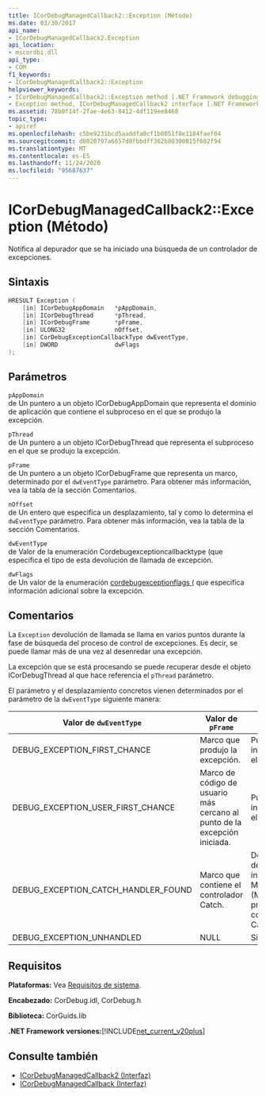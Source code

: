 ```yaml
---
title: ICorDebugManagedCallback2::Exception (Método)
ms.date: 03/30/2017
api_name:
- ICorDebugManagedCallback2.Exception
api_location:
- mscordbi.dll
api_type:
- COM
f1_keywords:
- ICorDebugManagedCallback2::Exception
helpviewer_keywords:
- ICorDebugManagedCallback2::Exception method [.NET Framework debugging]
- Exception method, ICorDebugManagedCallback2 interface [.NET Framework debugging]
ms.assetid: 78b0f14f-2fae-4e63-8412-4df119ee8468
topic_type:
- apiref
ms.openlocfilehash: c5be9231bcd5aaddfa0cf1b0051f8e1184faef04
ms.sourcegitcommit: d8020797a6657d0fbbdff362b80300815f682f94
ms.translationtype: MT
ms.contentlocale: es-ES
ms.lasthandoff: 11/24/2020
ms.locfileid: "95687637"
---
```

# <a name="icordebugmanagedcallback2exception-method"></a>ICorDebugManagedCallback2::Exception (Método)

Notifica al depurador que se ha iniciado una búsqueda de un controlador de excepciones.  
  
## <a name="syntax"></a>Sintaxis  
  
```cpp  
HRESULT Exception (  
    [in] ICorDebugAppDomain   *pAppDomain,  
    [in] ICorDebugThread      *pThread,  
    [in] ICorDebugFrame       *pFrame,  
    [in] ULONG32              nOffset,  
    [in] CorDebugExceptionCallbackType dwEventType,  
    [in] DWORD                dwFlags  
);  
```  
  
## <a name="parameters"></a>Parámetros  

 `pAppDomain`  
 de Un puntero a un objeto ICorDebugAppDomain que representa el dominio de aplicación que contiene el subproceso en el que se produjo la excepción.  
  
 `pThread`  
 de Un puntero a un objeto ICorDebugThread que representa el subproceso en el que se produjo la excepción.  
  
 `pFrame`  
 de Un puntero a un objeto ICorDebugFrame que representa un marco, determinado por el `dwEventType` parámetro. Para obtener más información, vea la tabla de la sección Comentarios.  
  
 `nOffset`  
 de Un entero que especifica un desplazamiento, tal y como lo determina el `dwEventType` parámetro. Para obtener más información, vea la tabla de la sección Comentarios.  
  
 `dwEventType`  
 de Valor de la enumeración Cordebugexceptioncallbacktype (que especifica el tipo de esta devolución de llamada de excepción.  
  
 `dwFlags`  
 de Un valor de la enumeración [cordebugexceptionflags (](cordebugexceptionflags-enumeration.md) que especifica información adicional sobre la excepción.  
  
## <a name="remarks"></a>Comentarios  

 La `Exception` devolución de llamada se llama en varios puntos durante la fase de búsqueda del proceso de control de excepciones. Es decir, se puede llamar más de una vez al desenredar una excepción.  
  
 La excepción que se está procesando se puede recuperar desde el objeto ICorDebugThread al que hace referencia el `pThread` parámetro.  
  
 El parámetro y el desplazamiento concretos vienen determinados por el parámetro de la `dwEventType` siguiente manera:  
  
|Valor de `dwEventType`|Valor de `pFrame`|Valor de `nOffset`|  
|----------------------------|-----------------------|------------------------|  
|DEBUG_EXCEPTION_FIRST_CHANCE|Marco que produjo la excepción.|Puntero de instrucción en el marco.|  
|DEBUG_EXCEPTION_USER_FIRST_CHANCE|Marco de código de usuario más cercano al punto de la excepción iniciada.|Puntero de instrucción en el marco.|  
|DEBUG_EXCEPTION_CATCH_HANDLER_FOUND|Marco que contiene el controlador Catch.|Desplazamiento del lenguaje intermedio de Microsoft (MSIL) del principio del controlador Catch.|  
|DEBUG_EXCEPTION_UNHANDLED|NULL|Sin definir.|  
  
## <a name="requirements"></a>Requisitos  

 **Plataformas:** Vea [Requisitos de sistema](../../get-started/system-requirements.md).  
  
 **Encabezado:** CorDebug.idl, CorDebug.h  
  
 **Biblioteca:** CorGuids.lib  
  
 **.NET Framework versiones:**[!INCLUDE[net_current_v20plus](../../../../includes/net-current-v20plus-md.md)]  
  
## <a name="see-also"></a>Consulte también

- [ICorDebugManagedCallback2 (Interfaz)](icordebugmanagedcallback2-interface.md)
- [ICorDebugManagedCallback (Interfaz)](icordebugmanagedcallback-interface.md)
